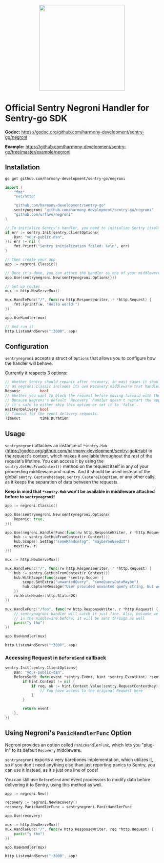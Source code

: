 <p align="center">
  <a href="https://sentry.io" target="_blank" align="center">
    <img src="https://sentry-brand.storage.googleapis.com/sentry-logo-black.png" width="280">
  </a>
  <br />
</p>

# Official Sentry Negroni Handler for Sentry-go SDK

**Godoc:** https://godoc.org/github.com/harmony-development/sentry-go/negroni

**Example:** https://github.com/harmony-development/sentry-go/tree/master/example/negroni

## Installation

```sh
go get github.com/harmony-development/sentry-go/negroni
```

```go
import (
    "fmt"
    "net/http"

    "github.com/harmony-development/sentry-go"
    sentrynegroni "github.com/harmony-development/sentry-go/negroni"
    "github.com/urfave/negroni"
)

// To initialize Sentry's handler, you need to initialize Sentry itself beforehand
if err := sentry.Init(sentry.ClientOptions{
    Dsn: "your-public-dsn",
}); err != nil {
    fmt.Printf("Sentry initialization failed: %v\n", err)
}

// Then create your app
app := negroni.Classic()

// Once it's done, you can attach the handler as one of your middleware
app.Use(sentrynegroni.New(sentrynegroni.Options{}))

// Set up routes
mux := http.NewServeMux()

mux.HandleFunc("/", func(rw http.ResponseWriter, r *http.Request) {
    fmt.Fprintf(w, "Hello world!")
})

app.UseHandler(mux)

// And run it
http.ListenAndServe(":3000", app)
```

## Configuration

`sentrynegroni` accepts a struct of `Options` that allows you to configure how the handler will behave.

Currently it respects 3 options:

```go
// Whether Sentry should repanic after recovery, in most cases it should be set to true,
// as negroni.Classic includes its own Recovery middleware that handles http responses.
Repanic         bool
// Whether you want to block the request before moving forward with the response.
// Because Negroni's default `Recovery` handler doesn't restart the application,
// it's safe to either skip this option or set it to `false`.
WaitForDelivery bool
// Timeout for the event delivery requests.
Timeout         time.Duration
```

## Usage

`sentrynegroni` attaches an instance of `*sentry.Hub` (https://godoc.org/github.com/harmony-development/sentry-go#Hub) to the request's context, which makes it available throughout the rest of the request's lifetime.
You can access it by using the `sentry.GetHubFromContext()` method on the request itself in any of your proceeding middleware and routes.
And it should be used instead of the global `sentry.CaptureMessage`, `sentry.CaptureException`, or any other calls, as it keeps the separation of data between the requests.

**Keep in mind that `*sentry.Hub` won't be available in middleware attached before to `sentrynegroni`!**

```go
app := negroni.Classic()

app.Use(sentrynegroni.New(sentrynegroni.Options{
    Repanic: true,
}))

app.Use(negroni.HandlerFunc(func(rw http.ResponseWriter, r *http.Request, next http.HandlerFunc) {
    hub := sentry.GetHubFromContext(r.Context())
    hub.Scope().SetTag("someRandomTag", "maybeYouNeedIt")
    next(rw, r)
}))

mux := http.NewServeMux()

mux.HandleFunc("/", func(rw http.ResponseWriter, r *http.Request) {
    hub := sentry.GetHubFromContext(r.Context())
    hub.WithScope(func(scope *sentry.Scope) {
        scope.SetExtra("unwantedQuery", "someQueryDataMaybe")
        hub.CaptureMessage("User provided unwanted query string, but we recovered just fine")
    })
    rw.WriteHeader(http.StatusOK)
})

mux.HandleFunc("/foo", func(rw http.ResponseWriter, r *http.Request) {
    // sentrynagroni handler will catch it just fine. Also, because we attached "someRandomTag"
    // in the middleware before, it will be sent through as well
    panic("y tho")
})

app.UseHandler(mux)

http.ListenAndServe(":3000", app)
```

### Accessing Request in `BeforeSend` callback

```go
sentry.Init(sentry.ClientOptions{
    Dsn: "your-public-dsn",
    BeforeSend: func(event *sentry.Event, hint *sentry.EventHint) *sentry.Event {
        if hint.Context != nil {
            if req, ok := hint.Context.Value(sentry.RequestContextKey).(*http.Request); ok {
                // You have access to the original Request here
            }
        }

        return event
    },
})
```

## Using Negroni's `PanicHandlerFunc` Option

Negroni provides an option called `PanicHandlerFunc`, which lets you "plug-in" to its default `Recovery` middleware.

`sentrynegroni` exports a very barebones implementation, which utilizes it, so if you don't need anything else than just reporting panics to Sentry,
you can use it instead, as it's just one line of code!

You can still use `BeforeSend` and event processors to modify data before delivering it to Sentry, using this method as well.

```go
app := negroni.New()

recovery := negroni.NewRecovery()
recovery.PanicHandlerFunc = sentrynegroni.PanicHandlerFunc

app.Use(recovery)

mux := http.NewServeMux()
mux.HandleFunc("/", func(w http.ResponseWriter, req *http.Request) {
    panic("y tho")
})

app.UseHandler(mux)

http.ListenAndServe(":3000", app)
```
